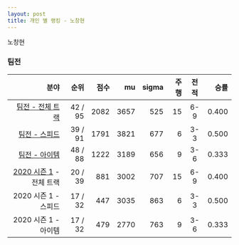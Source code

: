 ```yaml
---
layout: post
title: 개인 별 랭킹 - 노창현
---
```


노창현


### 팀전

| 분야 | 순위 | 점수 | mu | sigma | 주행 | 전적 | 승률 |
|---:|---:|---:|---:|---:|---:|:---:|---:|
| [팀전 - 전체 트랙](../team-full) | 42 / 95 | 2082 | 3657 | 525 | 15 | 6-9 | 0.400 |
| [팀전 - 스피드](../team-speed) | 39 / 91 | 1791 | 3821 | 677 | 6 | 3-3 | 0.500 |
| [팀전 - 아이템](../team-item) | 48 / 88 | 1222 | 3189 | 656 | 9 | 3-6 | 0.333 |
| [2020 시즌 1](../teams-t2020_1) - 전체 트랙 | 20 / 39 | 881 | 3002 | 707 | 15 | 6-9 | 0.400 |
| 2020 시즌 1 - 스피드 | 17 / 32 | 447 | 3035 | 863 | 6 | 3-3 | 0.500 |
| 2020 시즌 1 - 아이템 | 17 / 32 | 479 | 2770 | 763 | 9 | 3-6 | 0.333 |
